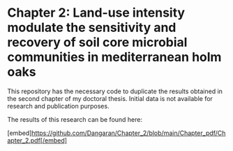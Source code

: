 # Chapter 2: Land-use intensity modulate the sensitivity and recovery of soil core microbial communities in mediterranean holm oaks

This repository has the necessary code to duplicate the results obtained in the second chapter of my doctoral thesis. Initial data is not available for research and publication purposes. 

The results of this research can be found here:

[embed]https://github.com/Dangaran/Chapter_2/blob/main/Chapter_pdf/Chapter_2.pdf[/embed]
